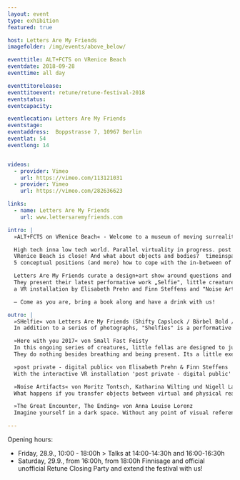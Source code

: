 ```yaml
---
layout: event
type: exhibition
featured: true

host: Letters Are My Friends
imagefolder: /img/events/above_below/

eventtitle: ALT+FCTS on VRenice Beach
eventdate: 2018-09-28
eventtime: all day

eventtitorelease:
eventtitoevent: retune/retune-festival-2018
eventstatus:
eventcapacity:

eventlocation: Letters Are My Friends
eventstage:
eventaddress:  Boppstrasse 7, 10967 Berlin
eventlat: 54
eventlong: 14


videos:
  - provider: Vimeo
    url: https://vimeo.com/113121031
  - provider: Vimeo
    url: https://vimeo.com/282636623

links:
  - name: Letters Are My Friends
    url: www.lettersaremyfriends.com

intro: |
  »ALT+FCTS on VRenice Beach« - Welcome to a museum of moving surreality and other alternative facts.

  High tech inna low tech world. Parallel virtuality in progress. post private - digital public. Noise Artifacts. Great encounters and big endings.
  VRenice Beach is close! And what about objects and bodies?  timeinspaceintimeinspaceintimeinspace as usual.
  5 conceptual positions (and more) how to cope with the in-between of digital and analogue worlds.

  Letters Are My Friends curate a design+art show around questions and answers of moving (sur)realities:   
  They present their latest performative work „Selfie", little creatures which wanna be "Here with you 2017“ by Small Fast Feisty and the motion piece "The Great Encounter, The Ending" by Anna Louise Lorenz, along with two extracts of the practice based research project 'VRenice Beach - museum of moving surreality‘: "post private - digital public" -
  a VR installation by Elisabeth Prehn and Finn Steffens and "Noise Artifacts" by Moritz Tontsch, Katharina Wilting und Nigell Lay,  - all students from the image & motion department at Köln International School of Design (KISD).

  — Come as you are, bring a book along and have a drink with us!

outro: |
  »SHelfie« von Letters Are My Friends (Shifty Capslock / Bärbel Bold / Ingo Italic)
  In addition to a series of photographs, "Shelfies" is a performative live VR helmet installation by Letters Are My Friends that focuses on the critical conflict between virtuality and corporeality. True to the motto, "dreaming is the best VR", in the form of alternative "head mounted displays (HMD)", a quite primitive way of entering into the supposed virtual space (of 2the mind and the imagination). Especially from the outside, it is important to observe this, as we are used to from selfies. Critically contributing to contemporary VR technologies that neglect the materiality of the body and its range of motion, this series and installation of invisible virtual self-portrayals humorously responds to this essential denial gap in the industry. The body and its gestures disappear through the ironic "book-VR-glasses-objects" in the black-box (of the actor), who transforms his virtual-pleasurable body into an invisible human-machine interaction that resembles a dance or choreography. Or was it clicking on a button? In a vacuum, the imagination views its own, detached navigation alternatives with gestures, postures and poses in/to/for/through the analogue VR space. Timeinspaceintimeinspaceintimeinspace as usual. Virtuality Vs. embodiment as participatory performance case.

  »Here with you 2017« von Small Fast Feisty
  In this ongoing series of creatures, little fellas are designed to just hang out with you.
  They do nothing besides breathing and being present. Its a little exercise in just being there. Which is usually uncommon for 3D animated characters. These guys are all hyped up on Awareness. Have fun hanging out and maybe breath with them.

  »post private - digital public« von Elisabeth Prehn & Finn Steffens
  With the interactive VR installation 'post private - digital public' the question of how do we move in digital spaces was investigated, as well as the border of private and public areas within the digital world. As we perceive the digital always in 2D, this VR installation gives the opportunity to move in a more physical kind of way through cyber space. While the player is moving through this world by scrolling and clicking, his or her experience is exposed to the public, as it is projected on two big screens, which form the installation space.

  »Noise Artifacts« von Moritz Tontsch, Katharina Wilting und Nigell Lay
  What happens if you transfer objects between virtual and physical reality? Many objects in Venice symbolize a process of physical decay. A virtual image of one of these is created and transformed between the physical and virtual reality. Through a feedback loop an attempt to visualize digital decay is made. The artifacts are exhibited in a physical as well as virtual exhibition.

  »The Great Encounter, The Ending« von Anna Louise Lorenz
  Imagine yourself in a dark space. Without any point of visual reference or sensory clues, how do you know if you are either floating, or forever falling? And now imagine: without any notion of change, how do you know the duration of the moment you are living in? Welcome to the Island of Eternal Life, orbiting around the vast empty ocean of planet Earth. With no notion of passage of time its inhabitants are adapting to their belief system of stasis: moments of no-change, stringed together to infinity. History is nullified by a permanent loop of amnesia. Its inhabitants are in a happy state of pre-birth. The illusion of eternity turns into reality. One day, the Island of Eternal Life meets the Island of Ultimate Beauty. This occurrence introduces ‘The Different’, and begins what some called ‘The Great Encounter’, others ‘The Ending’

---
```


Opening hours:
- Friday, 28.9., 10:00 - 18:00h > Talks at 14:00-14:30h and 16:00-16:30h
- Saturday, 29.9., from 16:00h, from 18:00h Finnisage and official unofficial Retune Closing Party and extend the festival with us!
